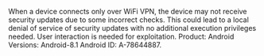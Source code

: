 When a device connects only over WiFi VPN, the device may not receive security updates due to some incorrect checks. This could lead to a local denial of service of security updates with no additional execution privileges needed. User interaction is needed for exploitation. Product: Android Versions: Android-8.1 Android ID: A-78644887.